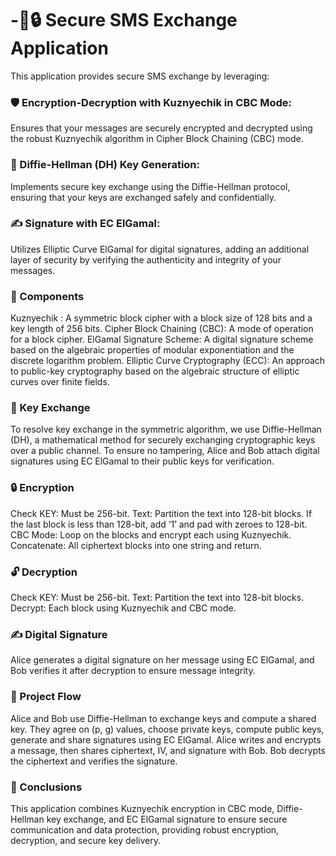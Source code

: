 # -📱🔒 Secure SMS Exchange Application
This application provides secure SMS exchange by leveraging:

### 🛡 Encryption-Decryption with Kuznyechik in CBC Mode: 
Ensures that your messages are securely encrypted and decrypted using the robust Kuznyechik algorithm in Cipher Block Chaining (CBC) mode.

### 🔑 Diffie-Hellman (DH) Key Generation: 
Implements secure key exchange using the Diffie-Hellman protocol, ensuring that your keys are exchanged safely and confidentially.

### ✍️ Signature with EC ElGamal:
Utilizes Elliptic Curve ElGamal for digital signatures, adding an additional layer of security by verifying the authenticity and integrity of your messages.

### 🧩 Components
 Kuznyechik : A symmetric block cipher with a block size of 128 bits and a key length of 256 bits.
Cipher Block Chaining (CBC): A mode of operation for a block cipher.
ElGamal Signature Scheme: A digital signature scheme based on the algebraic properties of modular exponentiation and the discrete logarithm problem.
Elliptic Curve Cryptography (ECC): An approach to public-key cryptography based on the algebraic structure of elliptic curves over finite fields.

### 🔑 Key Exchange
To resolve key exchange in the symmetric algorithm, we use Diffie-Hellman (DH), a mathematical method for securely exchanging cryptographic keys over a public channel. To ensure no tampering, Alice and Bob attach digital signatures using EC ElGamal to their public keys for verification.

### 🔒 Encryption
Check KEY: Must be 256-bit.
Text: Partition the text into 128-bit blocks. If the last block is less than 128-bit, add ‘1’ and pad with zeroes to 128-bit.
CBC Mode: Loop on the blocks and encrypt each using Kuznyechik.
Concatenate: All ciphertext blocks into one string and return.

### 🔓 Decryption
Check KEY: Must be 256-bit.
Text: Partition the text into 128-bit blocks.
Decrypt: Each block using Kuznyechik and CBC mode.

### ✍️ Digital Signature
Alice generates a digital signature on her message using EC ElGamal, and Bob verifies it after decryption to ensure message integrity.

### 🔄 Project Flow
Alice and Bob use Diffie-Hellman to exchange keys and compute a shared key.
They agree on (p, g) values, choose private keys, compute public keys, generate and share signatures using EC ElGamal.
Alice writes and encrypts a message, then shares ciphertext, IV, and signature with Bob.
Bob decrypts the ciphertext and verifies the signature.

### 📝 Conclusions
This application combines Kuznyechik encryption in CBC mode, Diffie-Hellman key exchange, and EC ElGamal signature to ensure secure communication and data protection, providing robust encryption, decryption, and secure key delivery.
